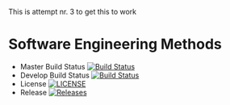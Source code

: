 This is attempt nr. 3 to get this to work

# Software Engineering Methods

- Master Build Status [![Build Status](https://travis-ci.org/OlavJDigranes/SEM2021.svg?branch=master)](https://travis-ci.org/OlavJDigranes/SEM2021)
- Develop Build Status [![Build Status](https://travis-ci.org/OlavJDigranes/SEM2021.svg?branch=develop)](https://travis-ci.org/OlavJDigranes/SEM2021)
- License [![LICENSE](https://img.shields.io/github/license/OlavJDigranes/SEM2021.svg?style=flat-square)](https://github.com/OlavJDigranes/SEM2021/blob/master/LICENSE)
- Release [![Releases](https://img.shields.io/github/release/OlavJDigranes/SEM2021/all.svg?style=flat-square)](https://github.com/OlavJDigranes/SEM2021/releases)

